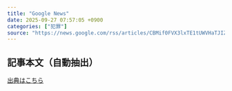 ```yaml
---
title: "Google News"
date: 2025-09-27 07:57:05 +0900
categories: ["犯罪"]
source: "https://news.google.com/rss/articles/CBMif0FVX3lxTE1tUWVHaTJIZkhsZHFpUHhnLTJpN3NBQW9aT1FZXzZMMTRNVFc0SXlTWHQ3VjJ6clltSkZ4UVBHbHZ4TlJXOVVCTDBub3FHZERvY2I2ZHJFRVprMGNJSTM2bGw1TnFXR2hOa3gzcDRVODVlZ1VvNWlOc3RWckZBSzg?oc=5"
---
```


## 記事本文（自動抽出）
<body class="y0K44d EA71Tc" id="readabilityBody"></body>

[出典はこちら](https://news.google.com/rss/articles/CBMif0FVX3lxTE1tUWVHaTJIZkhsZHFpUHhnLTJpN3NBQW9aT1FZXzZMMTRNVFc0SXlTWHQ3VjJ6clltSkZ4UVBHbHZ4TlJXOVVCTDBub3FHZERvY2I2ZHJFRVprMGNJSTM2bGw1TnFXR2hOa3gzcDRVODVlZ1VvNWlOc3RWckZBSzg?oc=5)
